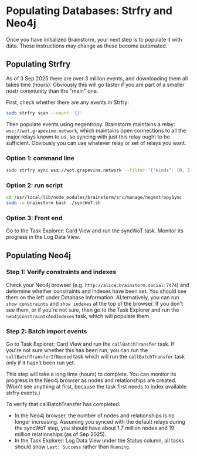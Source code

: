 # Populating Databases: Strfry and Neo4j

Once you have initialized Brainstorm, your next step is to populate it with data. These instructions may change as these become automated.

## Populating Strfry

As of 3 Sep 2025 there are over 3 million events, and downloading them all takes time (hours). Obviously this will go faster if you are part of a smaller nostr community than the "main" one.

First, check whether there are any events in Strfry:

```bash
sudo strfry scan --count '{}'
```

Then populate events using negentropy. Brainstorm maintains a relay: `wss://wot.grapevine.network`, which maintains open connections to all the major relays known to us, so syncing with just this relay ought to be sufficient. Obviously you can use whatever relay or set of relays you want.  

### Option 1: command line

```bash
sudo strfry sync wss://wot.grapevine.network --filter '{"kinds": [0, 3, 1984, 10000, 30000, 38000, 38172, 38173]}' --dir down
```

### Option 2: run script

```bash
cd /usr/local/lib/node_modules/brainstorm/src/manage/negentropySync
sudo -u brainstorm bash ./syncWoT.sh
```

### Option 3: Front end

Go to the Task Explorer: Card View and run the syncWoT task. Monitor its progress in the Log Data View.

## Populating Neo4j

### Step 1: Verify constraints and indexes

Check your Neo4j browser (e.g. `http://alice.brainstorm.social:7474`) and determine whether constraints and indexes have been set. You should see them on the left under Database Information. ALternatively, you can run `show constraints` and `show indexes` at the top of the browser. If you don't see them, or if you're not sure, then go to the Task Explorer and run the `neo4jConstraintsAndIndexes` task, which will populate them. 

### Step 2: Batch import events

Go to Task Explorer: Card View and run the `callBatchTransfer` task. If you're not sure whether this has been run, you can run the `callBatchTransferIfNeeded` task which will run the `callBatchTransfer` task only if it hasn't been run yet.

This step will take a long time (hours) to complete. You can monitor its progress in the Neo4j browser as nodes and relationships are created. (Won't see anything at first, because the task first needs to index available strfry events.)

To verify that callBatchTransfer has completed:
- In the Neo4j browser, the number of nodes and relationships is no longer increasing. Assuming you synced with the default relays during the syncWoT step, you should have about 1.7 million nodes and 19 million relationships (as of Sep 2025).
- In the Task Explorer: Log Data View under the Status column, all tasks should show `Last: Success` rather than `Running`.



